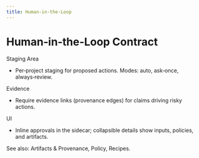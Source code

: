 ```yaml
---
title: Human‑in‑the‑Loop
---
```


# Human‑in‑the‑Loop Contract

Staging Area
- Per‑project staging for proposed actions. Modes: auto, ask‑once, always‑review.

Evidence
- Require evidence links (provenance edges) for claims driving risky actions.

UI
- Inline approvals in the sidecar; collapsible details show inputs, policies, and artifacts.

See also: Artifacts & Provenance, Policy, Recipes.

